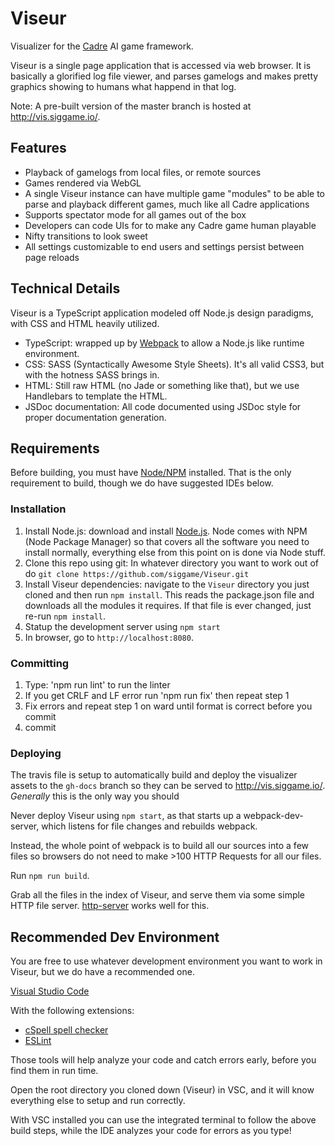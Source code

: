 # Viseur
Visualizer for the [Cadre](https://github.com/siggame/Cadre) AI game framework.

Viseur is a single page application that is accessed via web browser. It is basically a glorified log file viewer, and parses gamelogs and makes pretty graphics showing to humans what happend in that log.

Note: A pre-built version of the master branch is hosted at http://vis.siggame.io/.

## Features

* Playback of gamelogs from local files, or remote sources
* Games rendered via WebGL
* A single Viseur instance can have multiple game "modules" to be able to parse and playback different games, much like all Cadre applications
* Supports spectator mode for all games out of the box
* Developers can code UIs for to make any Cadre game human playable
* Nifty transitions to look sweet
* All settings customizable to end users and settings persist between page reloads

## Technical Details

Viseur is a TypeScript application modeled off Node.js design paradigms, with CSS and HTML heavily utilized.

* TypeScript: wrapped up by [Webpack](https://www.npmjs.com/package/webpack) to allow a Node.js like runtime environment.
* CSS: SASS (Syntactically Awesome Style Sheets). It's all valid CSS3, but with the hotness SASS brings in.
* HTML: Still raw HTML (no Jade or something like that), but we use Handlebars to template the HTML.
* JSDoc documentation: All code documented using JSDoc style for proper documentation generation.

## Requirements

Before building, you must have [Node/NPM](https://nodejs.org/en/) installed. That is the only requirement to build, though we do have suggested IDEs below.

### Installation

1. Install Node.js: download and install [Node.js](https://nodejs.org/en/). Node comes with NPM (Node Package Manager) so that covers all the software you need to install normally, everything else from this point on is done via Node stuff.
2. Clone this repo using git: In whatever directory you want to work out of do `git clone https://github.com/siggame/Viseur.git`
3. Install Viseur dependencies: navigate to the `Viseur` directory you just cloned and then run `npm install`. This reads the package.json file and downloads all the modules it requires. If that file is ever changed, just re-run `npm install`.
4. Statup the development server using `npm start`
5. In browser, go to `http://localhost:8080`.

### Committing

1. Type: 'npm run lint' to run the linter
2. If you get CRLF and LF error run 'npm run fix' then repeat step 1
3. Fix errors and repeat step 1 on ward until format is correct before you commit
4. commit

### Deploying

The travis file is setup to automatically build and deploy the visualizer assets to the `gh-docs` branch so they can be served to http://vis.siggame.io/. _Generally_ this is the only way you should

Never deploy Viseur using `npm start`, as that starts up a webpack-dev-server, which listens for file changes and rebuilds webpack.

Instead, the whole point of webpack is to build all our sources into a few files so browsers do not need to make >100 HTTP Requests for all our files.

Run `npm run build`.

Grab all the files in the index of Viseur, and serve them via some simple HTTP file server. [http-server](https://www.npmjs.com/package/http-server) works well for this.

## Recommended Dev Environment

You are free to use whatever development environment you want to work in Viseur, but we do have a recommended one.

[Visual Studio Code](https://code.visualstudio.com/)

With the following extensions:

- [cSpell spell checker](https://marketplace.visualstudio.com/items?itemName=streetsidesoftware.code-spell-checker)
- [ESLint](https://marketplace.visualstudio.com/items?itemName=dbaeumer.vscode-eslint)

Those tools will help analyze your code and catch errors early, before you find them in run time.

Open the root directory you cloned down (Viseur) in VSC, and it will know everything else to setup and run correctly.

With VSC installed you can use the integrated terminal to follow the above build steps, while the IDE analyzes your code for errors as you type!
